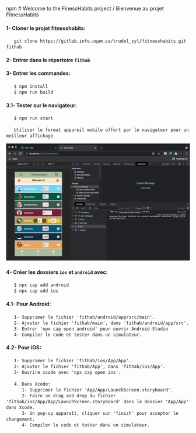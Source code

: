 npm # Welcome to the FinessHabits project / Bienvenue au projet FitnessHabits

#### 1- Cloner le projet fitnesshabits:  
```
   git clone https://gitlab.info.uqam.ca/trudel_syl/fitnesshabits.git fithab
```

#### 2- Entrer dans le répertoire `fithab`

#### 3- Entrer les commandes:
```
   $ npm install
   $ npm run build  
```

#### 3.1- Tester sur le navigateur:
```
   $ npm run start

   Utiliser le format appareil mobile offert par le navigateur pour un meilleur affichage
```
![alt text](/public/assets/exemple.png)


#### 4- Créer les dossiers `ios` et `android` avec:
```
   $ npx cap add android 
   $ npx cap add ios      
```

#### 4.1- Pour Android:
```
   1- Supprimer le fichier 'fithab/android/app/src/main'. 
   2- Ajouter le fichier 'fithab/main', dans 'fithab/android/app/src'.  
   3- Entrer 'npx cap open android' pour ouvrir Android Studio
   4- Compiler le code et tester dans un simulateur.  
```

#### 4.2- Pour iOS:
```
   1- Supprimer le fichier 'fithab/ios/App/App'.  
   2- Ajouter le fichier 'fithab/App', dans 'fithab/ios/App'.  
   3- Ouvrire xcode avec 'npx cap open ios'.  

   4. Dans Xcode:
      1- Supprimer le fichier 'App/App/LaunchScreen.storyboard'.
      2- Faire un drag and drop du fichier 'fithab/ios/App/App/LaunchScreen.storyboard' dans le dossier 'App/App' dans Xcode.
      3- Un pop-up apparaît, cliquer sur 'finish' pour accepter le changement.  
      4- Compiler le code et tester dans un simulateur.  
```





